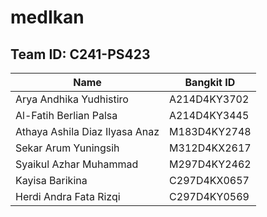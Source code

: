 # medIkan

## Team ID: C241-PS423
| Name  | Bangkit ID |
| ------------- | ------------- |
| Arya Andhika Yudhistiro		     | A214D4KY3702  |
| Al-Fatih Berlian Palsa		     | A214D4KY3445  |
| Athaya Ashila Diaz Ilyasa Anaz | M183D4KY2748  |	
| Sekar Arum Yuningsih		       | M312D4KX2617	 |
| Syaikul Azhar Muhammad		     | M297D4KY2462	 |
| Kayisa Barikina		             | C297D4KX0657	 |
| Herdi Andra Fata Rizqi         | C297D4KY0569	 |
